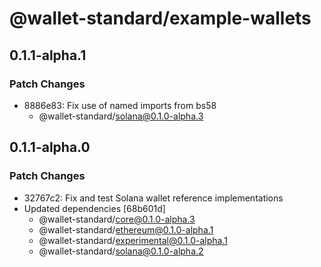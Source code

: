 # @wallet-standard/example-wallets

## 0.1.1-alpha.1

### Patch Changes

-   8886e83: Fix use of named imports from bs58
    -   @wallet-standard/solana@0.1.0-alpha.3

## 0.1.1-alpha.0

### Patch Changes

-   32767c2: Fix and test Solana wallet reference implementations
-   Updated dependencies [68b601d]
    -   @wallet-standard/core@0.1.0-alpha.3
    -   @wallet-standard/ethereum@0.1.0-alpha.1
    -   @wallet-standard/experimental@0.1.0-alpha.1
    -   @wallet-standard/solana@0.1.0-alpha.2
